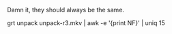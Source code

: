 Damn it, they should always be the same.

   grt unpack unpack-r3.mkv | awk -e '{print NF}' | uniq
   15


